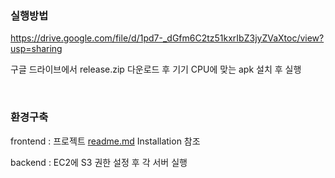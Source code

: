 ### 실행방법

https://drive.google.com/file/d/1pd7-_dGfm6C2tz51kxrIbZ3jyZVaXtoc/view?usp=sharing

구글 드라이브에서 release.zip 다운로드 후 기기 CPU에 맞는 apk 설치 후 실행

<br/>

### 환경구축

frontend : 프로젝트 [readme.md] Installation 참조

backend : EC2에 S3 권한 설정 후 각 서버 실행



[readme.md]: <https://lab.ssafy.com/s04-final/s04p31c107/blob/master/readme.md>
